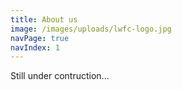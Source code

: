 ```yaml
---
title: About us
image: /images/uploads/lwfc-logo.jpg
navPage: true
navIndex: 1
---
```


Still under contruction...

